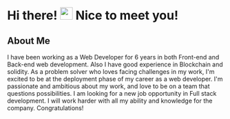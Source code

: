 # Hi there! <img src="https://media.giphy.com/media/hvRJCLFzcasrR4ia7z/giphy.gif" width="29px" height="29px"> Nice to meet you!

##  About Me

I have been working as a Web Developer for 6 years in both Front-end and Back-end web
development. Also I have good experience in Blockchain and solidity.
As a problem solver who loves facing challenges in my work, I'm excited to be at the deployment
phase of my career as a web developer. I'm passionate and ambitious about my work, and love to
be on a team that questions possibilities. I am looking for a new job opportunity in Full stack
development. I will work harder with all my ability and knowledge for the company.
Congratulations!
<br>
  
</table>




